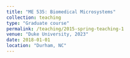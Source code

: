 ```yaml
---
title: "ME 535: Biomedical Microsystems"
collection: teaching
type: "Graduate course"
permalink: /teaching/2015-spring-teaching-1
venue: "Duke University, 2023"
date: 2018-01-01
location: "Durham, NC"
---
```

